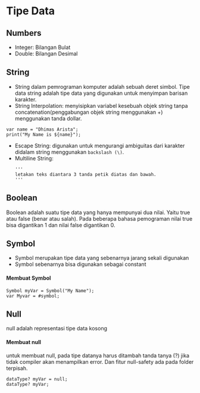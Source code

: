 # Tipe Data

## Numbers
- Integer: Bilangan Bulat
- Double: Bilangan Desimal

## String
- String dalam pemrograman komputer adalah sebuah deret simbol. Tipe data string adalah tipe data yang digunakan untuk menyimpan barisan karakter.
- String Interpolation: menyisipkan variabel kesebuah objek string tanpa concatenation(penggabungan objek string menggunakan +) menggunakan tanda dollar.
```
var name = "Dhimas Arista";
print("My Name is ${name}");
```
- Escape String: digunakan untuk mengurangi ambiguitas dari karakter didalam string menggunakan ```backslash (\)```.
- Multiline String: 
  ``` 
  '''
  letakan teks diantara 3 tanda petik diatas dan bawah.
  ''' 
  ```

## Boolean
Boolean adalah suatu tipe data yang hanya mempunyai dua nilai. Yaitu true atau false (benar atau salah). Pada beberapa bahasa pemograman nilai true bisa digantikan 1 dan nilai false digantikan 0.


## Symbol
  - Symbol merupakan tipe data yang sebenarnya jarang sekali digunakan
  - Symbol sebenarnya bisa digunakan sebagai constant
  
  #### Membuat Symbol
  ```
  Symbol myVar = Symbol("My Name");
  var Myvar = #symbol;
  ```

## Null
null adalah representasi tipe data kosong
  #### Membuat null
  untuk membuat null, pada tipe datanya harus ditambah tanda tanya (?) jika tidak compiler akan menampilkan error. Dan fitur null-safety ada pada folder terpisah.
  ```
  dataType? myVar = null;
  dataType? myVar;
  ```